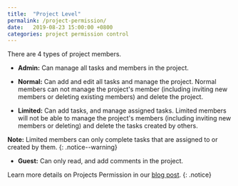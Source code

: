 ```yaml
---
title:  "Project Level"
permalink: /project-permission/
date:   2019-08-23 15:00:00 +0800
categories: project permission control
---
```

There are 4 types of project members.

- **Admin:** Can manage all tasks and members in the project.

- **Normal:** Can add and edit all tasks and manage the project. Normal members can not manage the project's member (including inviting new members or deleting existing members) and delete the project. 

- **Limited:** Can add tasks, and manage assigned tasks. Limited members will not be able to manage the project's members (including inviting new members or deleting) and delete the tasks created by others.

**Note:** Limited members can only complete tasks that are assigned to or created by them.
{: .notice--warning}

- **Guest:** Can only read, and add comments in the project.

Learn more details on Projects Permission in our [blog post](https://quire.io/blog/p/Roles-&-Permissions-in-Quire.html). 
{: .notice}

